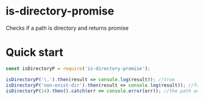 # is-directory-promise
Checks if a path is directory and returns promise

# Quick start

```javascript
const isDirectoryP = require('is-directory-promise');

isDirectoryP('\.').then(result => console.log(result)); //true
isDirectoryP('non-exist-dir').then(result => console.log(result)); //false
isDirectoryP(14).then().catch(err => console.error(err)); //the path argument must be a string
```
